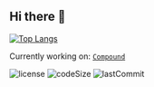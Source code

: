 ## Hi there 👋

[![Top Langs](https://github-readme-stats.vercel.app/api/top-langs/?username=wilhelm-lee&layout=donut-vertical)](https://github.com/anuraghazra/github-readme-stats)

Currently working on:  [`Compound`](https://github.com/Wilhelm-Lee/Compound)  

![license](https://img.shields.io/github/license/Wilhelm-Lee/Compound)
![codeSize](https://img.shields.io/github/languages/code-size/Wilhelm-Lee/Compound)
![lastCommit](https://img.shields.io/github/last-commit/Wilhelm-Lee/Compound)
